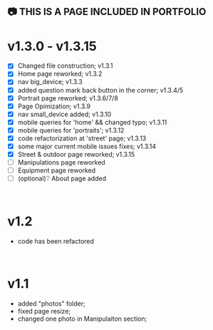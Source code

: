 
## :camera: THIS IS A PAGE INCLUDED IN PORTFOLIO 

# v1.3.0 - v1.3.15
 - [x] Changed file construction; v1.3.1
 - [x] Home page reworked; v1.3.2
 - [x] nav big_device; v1.3.3
 - [x] added question mark back button in the corner; v1.3.4/5
 - [x] Portrait page reworked; v1.3.6/7/8
 - [x] Page Opimization; v1.3.9
 - [x] nav small_device added; v1.3.10
 - [x] mobile queries for 'home' && changed typo; v1.3.11
 - [x] mobile queries for 'portraits'; v1.3.12
 - [x] code refactorization at 'street' page; v1.3.13
 - [x] some major current mobile issues fixes; v1.3.14
 - [x]  Street & outdoor page reworked; v1.3.15
 - [ ] Manipulations page reworked
 - [ ] Equipment page reworked
 - [ ] \(optional):grey_question: About page added
 <br/>

# v1.2
 - code has been refactored
 <br/>

# v1.1
 - added "photos" folder;
 - fixed page resize;
 - changed one photo in Manipulaiton section;

